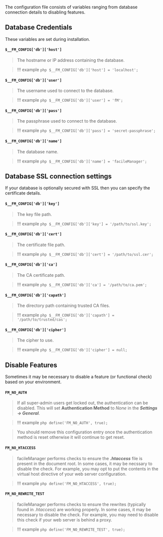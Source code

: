 The configuration file consists of variables ranging from database connection details to disabling features.

## Database Credentials
These variables are set during installation.

#### `$__FM_CONFIG['db']['host']`
> The hostname or IP address containing the database.

> !!! example
    ``` php
    $__FM_CONFIG['db']['host'] = 'localhost';
    ```

#### `$__FM_CONFIG['db']['user']`
> The username used to connect to the database.

> !!! example
    ``` php
    $__FM_CONFIG['db']['user'] = 'fM';
    ```


#### `$__FM_CONFIG['db']['pass']`
> The passphrase used to connect to the database.

> !!! example
    ``` php
    $__FM_CONFIG['db']['pass'] = 'secret-passphrase';
    ```

#### `$__FM_CONFIG['db']['name']`
> The database name.

> !!! example
    ``` php
    $__FM_CONFIG['db']['name'] = 'facileManager';
    ```

## Database SSL connection settings
If your database is optionally secured with SSL then you can specify the certificate details.

#### `$__FM_CONFIG['db']['key']`
> The key file path.

> !!! example
    ``` php
    $__FM_CONFIG['db']['key'] = '/path/to/ssl.key';
    ```

#### `$__FM_CONFIG['db']['cert']`
> The certificate file path.

> !!! example
    ``` php
    $__FM_CONFIG['db']['cert'] = '/path/to/ssl.cer';
    ```

#### `$__FM_CONFIG['db']['ca']`
> The CA certificate path.

> !!! example
    ``` php
    $__FM_CONFIG['db']['ca'] = '/path/to/ca.pem';
    ```

#### `$__FM_CONFIG['db']['capath']`
> The directory path containing trusted CA files.

> !!! example
    ``` php
    $__FM_CONFIG['db']['capath'] = '/path/to/trusted/cas';
    ```

#### `$__FM_CONFIG['db']['cipher']`
> The cipher to use.

> !!! example
    ``` php
    $__FM_CONFIG['db']['cipher'] = null;
    ```

## Disable Features
Sometimes it may be necessary to disable a feature (or functional check) based on your environment.

#### `FM_NO_AUTH`
> If all super-admin users get locked out, the authentication can be disabled.  This will set **Authentication Method** to _None_ in the **_Settings → General_**.

> !!! example
    ``` php
    define('FM_NO_AUTH', true);
    ```

>You should remove this configuration entry once the authentication method is reset otherwise it will continue to get reset.

#### `FM_NO_HTACCESS`
> facileManager performs checks to ensure the **_.htaccess_** file is present in the document root. In some cases, it may be necssary to disable the check. For example, you may opt to put the contents in the virtual host directive of your web server configuration.

> !!! example
    ``` php
    define('FM_NO_HTACCESS', true);
    ```


#### `FM_NO_REWRITE_TEST`
> facileManager performs checks to ensure the rewrites (typically found in _.htaccess_) are working properly. In some cases, it may be necessary to disable the check. For example, you may need to disable this check if your web server is behind a proxy.

> !!! example
    ``` php
    define('FM_NO_REWRITE_TEST', true);
    ```


